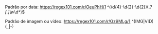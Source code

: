 Padrão por  data: https://regex101.com/r/OeuPhH/1
^(\d{4}-\d{2}-\d{2})(.*?[.]\w*\d*)$

Padrão de imagem ou vídeo: https://regex101.com/r/Gz9MLg/1
^(IMG|VID)(_|-)
